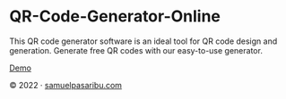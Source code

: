 # QR-Code-Generator-Online
This QR code generator software is an ideal tool for QR code design and generation. Generate free QR codes with our easy-to-use generator.

[Demo](https://www.samuelpasaribu.com/2022/08/qr-code-generator-free-tool.html)

<p>©&nbsp;2022 · <a href="https://www.samuelpasaribu.com">samuelpasaribu.com</a></p>
